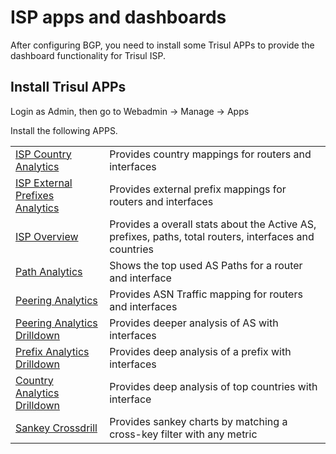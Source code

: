 # ISP apps and dashboards

After configuring BGP, you need to install some Trisul APPs to provide
the dashboard functionality for Trisul ISP.

## Install Trisul APPs

<div class="info hand-o-right autohint">

Login as Admin, then go to Webadmin -\> Manage -\> Apps

</div>

Install the following APPS.

|  |  |
|----|----|
| [ISP Country Analytics](/docs/ug/isp/isp_analytics_dashboard.html#isp_country_analytics) | Provides country mappings for routers and interfaces |
| [ISP External Prefixes Analytics](/docs/ug/isp/isp_analytics_dashboard.html#prefix_analytics) | Provides external prefix mappings for routers and interfaces |
| [ISP Overview](/docs/ug/isp/isp_analytics_dashboard.html#isp_overview) | Provides a overall stats about the Active AS, prefixes, paths, total routers, interfaces and countries |
| [Path Analytics](/docs/ug/isp/isp_analytics_dashboard.html#path_analytics) | Shows the top used AS Paths for a router and interface |
| [Peering Analytics](/docs/ug/isp/isp_analytics_dashboard.html#peering_analytics) | Provides ASN Traffic mapping for routers and interfaces |
| [Peering Analytics Drilldown](/docs/ug/isp/isp_analytics_dashboard.html#peering_analytics_drilldown) | Provides deeper analysis of AS with interfaces |
| [Prefix Analytics Drilldown](/docs/ug/isp/isp_analytics_dashboard.html#prefix_analytics_drilldown) | Provides deep analysis of a prefix with interfaces |
| [Country Analytics Drilldown](//docs/ug/isp/isp_analytics_dashboard.html#country_analytics_drilldown) | Provides deep analysis of top countries with interface |
| [Sankey Crossdrill](/docs/ug/isp/isp_analytics_dashboard.html#sankey_crossdrill) | Provides sankey charts by matching a cross-key filter with any metric |
